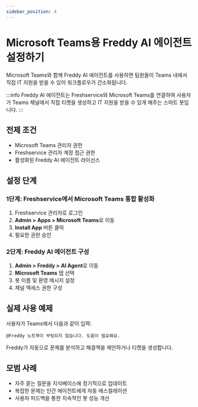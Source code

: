 ```yaml
---
sidebar_position: 4
---
```


# Microsoft Teams용 Freddy AI 에이전트 설정하기

Microsoft Teams와 함께 Freddy AI 에이전트를 사용하면 팀원들이 Teams 내에서 직접 IT 지원을 받을 수 있어 워크플로우가 간소화됩니다.

:::info
Freddy AI 에이전트는 Freshservice와 Microsoft Teams를 연결하여 사용자가 Teams 채널에서 직접 티켓을 생성하고 IT 지원을 받을 수 있게 해주는 스마트 봇입니다.
:::

## 전제 조건

- Microsoft Teams 관리자 권한
- Freshservice 관리자 계정 접근 권한
- 활성화된 Freddy AI 에이전트 라이선스

## 설정 단계

### 1단계: Freshservice에서 Microsoft Teams 통합 활성화

1. Freshservice 관리자로 로그인
2. **Admin > Apps > Microsoft Teams**로 이동
3. **Install App** 버튼 클릭
4. 필요한 권한 승인

### 2단계: Freddy AI 에이전트 구성

1. **Admin > Freddy > AI Agent**로 이동
2. **Microsoft Teams** 탭 선택
3. 봇 이름 및 환영 메시지 설정
4. 채널 액세스 권한 구성

## 실제 사용 예제

사용자가 Teams에서 다음과 같이 입력:

```
@Freddy 노트북이 부팅되지 않습니다. 도움이 필요해요.
```

Freddy가 자동으로 문제를 분석하고 해결책을 제안하거나 티켓을 생성합니다.

## 모범 사례

- 자주 묻는 질문을 지식베이스에 정기적으로 업데이트
- 복잡한 문제는 인간 에이전트에게 자동 에스컬레이션
- 사용자 피드백을 통한 지속적인 봇 성능 개선